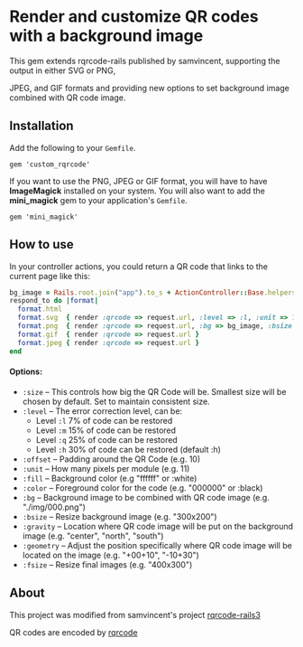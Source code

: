 # Render and customize QR codes with a background image

This gem extends rqrcode-rails published by samvincent, supporting the output in either SVG or PNG, 

JPEG, and GIF formats and providing new options to set background image combined with QR code image.


## Installation

Add the following to your `Gemfile`.

    gem 'custom_rqrcode'

If you want to use the PNG, JPEG or GIF format, you will have to have **ImageMagick** installed on your system.
You will also want to add the **mini_magick** gem to your application's `Gemfile`.

    gem 'mini_magick'

## How to use

In your controller actions, you could return a QR code that links to the current page like this:

```ruby
bg_image = Rails.root.join("app").to_s + ActionController::Base.helpers.asset_path("images/bg_image.png")
respond_to do |format|
  format.html
  format.svg  { render :qrcode => request.url, :level => :l, :unit => 10 }
  format.png  { render :qrcode => request.url, :bg => bg_image, :bsize => "200x100", :gravity => "center", :geometry => "+00+20" }
  format.gif  { render :qrcode => request.url }
  format.jpeg { render :qrcode => request.url }
end
```
  
#### Options:

* `:size`     – This controls how big the QR Code will be. Smallest size will be chosen by default. Set to maintain consistent size.
* `:level`    – The error correction level, can be:
  * Level `:l` 7%  of code can be restored
  * Level `:m` 15% of code can be restored
  * Level `:q` 25% of code can be restored
  * Level `:h` 30% of code can be restored (default :h) 
* `:offset`   – Padding around the QR Code (e.g. 10)
* `:unit`     – How many pixels per module (e.g. 11)
* `:fill`     – Background color (e.g "ffffff" or :white)
* `:color`    – Foreground color for the code (e.g. "000000" or :black)
* `:bg`       – Background image to be combined with QR code image (e.g. "./img/000.png")
* `:bsize`    – Resize background image (e.g. "300x200")
* `:gravity`  – Location where QR code image will be put on the background image (e.g. "center", "north", "south")
* `:geometry` – Adjust the position specifically where QR code image will be located on the image (e.g. "+00+10", "-10+30")
* `:fsize` – Resize final images  (e.g. "400x300")

## About

This project was modified from samvincent's project [rqrcode-rails3](https://github.com/samvincent/rqrcode-rails3)

QR codes are encoded by [rqrcode](https://github.com/whomwah/rqrcode)
